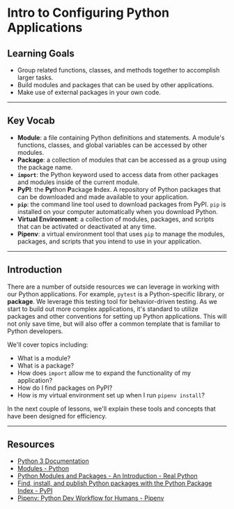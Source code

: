 # Intro to Configuring Python Applications

## Learning Goals

- Group related functions, classes, and methods together to accomplish larger
tasks.
- Build modules and packages that can be used by other applications.
- Make use of external packages in your own code.

***

## Key Vocab

- **Module**: a file containing Python definitions and statements. A module's
functions, classes, and global variables can be accessed by other modules.
- **Package**: a collection of modules that can be accessed as a group using
the package name.
- **`import`**: the Python keyword used to access data from other packages and
modules inside of the current module.
- **PyPI**: the **Py**thon **P**ackage **I**ndex. A repository of Python
packages that can be downloaded and made available to your application.
- **`pip`**: the command line tool used to download packages from PyPI. `pip`
is installed on your computer automatically when you download Python.
- **Virtual Environment**: a collection of modules, packages, and scripts that
can be activated or deactivated at any time.
- **Pipenv**: a virtual environment tool that uses `pip` to manage the modules,
packages, and scripts that you intend to use in your application.

***

## Introduction

There are a number of outside resources we can leverage in working with our
Python applications. For example, `pytest` is a Python-specific library, or
**package**. We leverage this testing tool for behavior-driven testing. As we
start to build out more complex applications, it's standard to utilize
packages and other conventions for setting up Python applications. This will
not only save time, but will also offer a common template that is familiar to
Python developers.

We'll cover topics including:

- What is a module?
- What is a package?
- How does `import` allow me to expand the functionality of my application?
- How do I find packages on PyPI?
- How is my virtual environment set up when I run `pipenv install`?

In the next couple of lessons, we'll explain these tools and concepts that have
been designed for efficiency.

***

## Resources

- [Python 3 Documentation][python docs]
- [Modules - Python](https://docs.python.org/3/tutorial/modules.html)
- [Python Modules and Packages - An Introduction - Real Python](https://realpython.com/python-modules-packages/)
- [Find, install, and publish Python packages with the Python Package Index - PyPI](https://pypi.org/)
- [Pipenv: Python Dev Workflow for Humans - Pipenv](https://pipenv.pypa.io/en/latest/)

[python docs]: https://docs.python.org/3/
